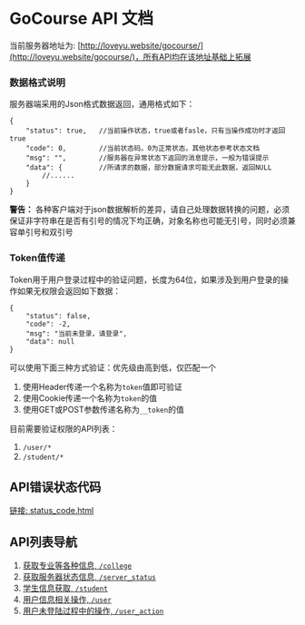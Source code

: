 # GoCourse API 文档
当前服务器地址为: [http://loveyu.website/gocourse/](http://loveyu.website/gocourse/)，所有API均在该地址基础上拓展

### 数据格式说明
服务器端采用的Json格式数据返回，通用格式如下：
```
{
    "status": true,   //当前操作状态，true或者fasle，只有当操作成功时才返回true
    "code": 0,        //当前状态码，0为正常状态，其他状态参考状态文档
    "msg": "",        //服务器在异常状态下返回的消息提示，一般为错误提示
    "data": {         //所请求的数据，部分数据请求可能无此数据，返回NULL
        //......
    }
}
```
**警告：** 各种客户端对于json数据解析的差异，请自己处理数据转换的问题，必须保证非字符串在是否有引号的情况下均正确，对象名称也可能无引号，同时必须兼容单引号和双引号

### Token值传递
Token用于用户登录过程中的验证问题，长度为64位，如果涉及到用户登录的操作如果无权限会返回如下数据：
```
{
    "status": false,
    "code": -2,
    "msg": "当前未登录，请登录",
    "data": null
}
```
可以使用下面三种方式验证：优先级由高到低，仅匹配一个
1. 使用Header传递一个名称为`token`值即可验证
2. 使用Cookie传递一个名称为`token`的值
3. 使用GET或POST参数传递名称为`__token`的值

目前需要验证权限的API列表：
1. `/user/*`
2. `/student/*`


## API错误状态代码
[链接: status_code.html](status_code.html)

## API列表导航
1. [获取专业等各种信息, `/college`](college.html)
2. [获取服务器状态信息, `/server_status`](server_status.html)
3. [学生信息获取, `/student`](student.html)
4. [用户信息相关操作, `/user`](user.html)
5. [用户未登陆过程中的操作, `/user_action`](user_action.html)
